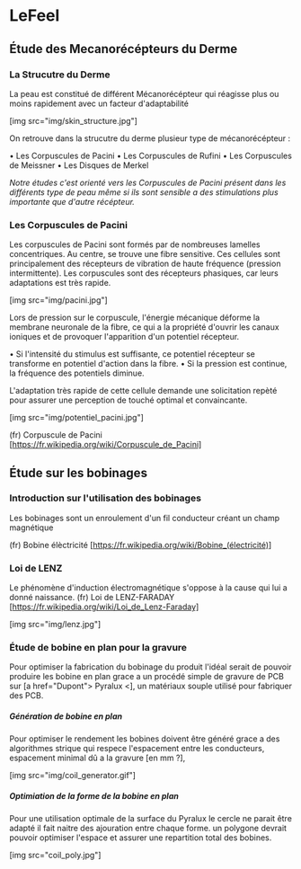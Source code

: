 
# LeFeel


## Étude des Mecanorécépteurs du Derme
### La Strucutre du Derme

La peau est constitué de différent Mécanorécépteur qui réagisse plus ou moins rapidement avec un facteur d'adaptabilité

[img src="img/skin_structure.jpg"]

On retrouve dans la strucutre du derme plusieur type de mécanorécépteur :

• Les Corpuscules de Pacini
• Les Corpuscules de Rufini
• Les Corpuscules de Meissner
• Les Disques de Merkel

*Notre études c'est orienté vers les Corpuscules de Pacini présent dans les différents type de peau même si ils sont sensible a des stimulations plus importante que d'autre récépteur.*

### Les Corpuscules de Pacini

Les corpuscules de Pacini sont formés par de nombreuses lamelles concentriques. Au centre, se trouve une fibre sensitive. Ces cellules sont principalement des récepteurs de vibration de haute fréquence (pression intermittente). Les corpuscules sont des récepteurs phasiques, car leurs adaptations est très rapide.

[img src="img/pacini.jpg"]

Lors de pression sur le corpuscule, l'énergie mécanique déforme la membrane neuronale de la fibre, ce qui a la propriété d'ouvrir les canaux ioniques et de provoquer l'apparition d'un potentiel récepteur.

• Si l'intensité du stimulus est suffisante, ce potentiel récepteur se transforme en potentiel d'action dans la fibre.
• Si la pression est continue, la fréquence des potentiels diminue.

L'adaptation très rapide de cette cellule demande une solicitation repèté pour assurer une perception de touché optimal et convaincante.

[img src="img/potentiel_pacini.jpg"]

(fr) Corpuscule de Pacini [https://fr.wikipedia.org/wiki/Corpuscule_de_Pacini]

## Étude sur les bobinages
### Introduction sur l'utilisation des bobinages

Les bobinages sont un enroulement d'un fil conducteur créant un champ magnétique

(fr) Bobine élèctricité [https://fr.wikipedia.org/wiki/Bobine_(électricité)]

### Loi de LENZ
Le phénomène d'induction électromagnétique s'oppose à la cause qui lui a donné naissance.
(fr) Loi de LENZ-FARADAY [https://fr.wikipedia.org/wiki/Loi_de_Lenz-Faraday]

[img src="img/lenz.jpg"]

### Étude de bobine en plan pour la gravure

Pour optimiser la fabrication du bobinage du produit l'idéal serait de pouvoir produire les bobine en plan grace a un procédé simple de gravure de PCB sur [a href="Dupont"> Pyralux <], un matériaux souple utilisé pour fabriquer des PCB.

##### Génération de bobine en plan

Pour optimiser le rendement les bobines doivent être généré grace a des algorithmes strique qui respece l'espacement entre les conducteurs, espacement minimal dû a la gravure [en mm ?],

[img src="img/coil_generator.gif"]

##### Optimiation de la forme de la bobine en plan

Pour une utilisation optimale de la surface du Pyralux le cercle ne parait être adapté il fait naitre des ajouration entre chaque forme. un polygone devrait pouvoir optimiser l'espace et assurer une repartition total des bobines.

[img src="coil_poly.jpg"]
